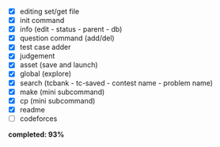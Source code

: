 - [x] editing set/get file
- [x] init command
- [x] info (edit - status - parent - db)
- [x] question command (add/del)
- [x] test case adder
- [x] judgement
- [x] asset (save and launch)
- [x] global (explore)
- [x] search (tcbank - tc-saved - contest name - problem name)
- [x] make (mini subcommand)
- [x] cp (mini subcommand)
- [x] readme
- [ ] codeforces

**completed: 93%**